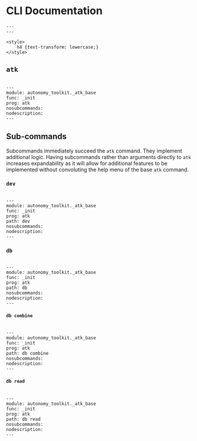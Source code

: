 # CLI Documentation

```{raw} html
---
---

<style>
	h4 {text-transform: lowercase;}
</style>
```

## `atk`

```{autosimple} autonomy_toolkit._atk_base._init
```

```{argparse}
---
module: autonomy_toolkit._atk_base
func: _init
prog: atk
nosubcommands:
nodescription:
---
```

## Sub-commands

Subcommands immediately succeed the `atk` command. They implement additional logic. Having subcommands rather than arguments directly to `atk` increases expandability as it will allow for additional features to be implemented without convoluting the help menu of the base `atk` command.

### `dev`

```{autosimple} autonomy_toolkit.dev._init
```

```{argparse}
---
module: autonomy_toolkit._atk_base
func: _init
prog: atk
path: dev
nosubcommands:
nodescription:
---
```

### `db`

```{autosimple} autonomy_toolkit.db._init
```

```{argparse}
---
module: autonomy_toolkit._atk_base
func: _init
prog: atk
path: db
nosubcommands:
nodescription:
---
```

#### `db combine`

```{autosimple} autonomy_toolkit.db._run_combine
```

```{argparse}
---
module: autonomy_toolkit._atk_base
func: _init
prog: atk
path: db combine 
nosubcommands:
nodescription:
---
```

#### `db read`

```{autosimple} autonomy_toolkit.db._run_read
```

```{argparse}
---
module: autonomy_toolkit._atk_base
func: _init
prog: atk
path: db read 
nosubcommands:
nodescription:
---
```
